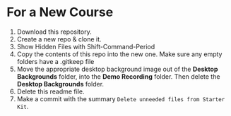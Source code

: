 # For a New Course

1. Download this repository.
2. Create a new repo & clone it.
3. Show Hidden Files with Shift-Command-Period
4. Copy the contents of this repo into the new one. Make sure any empty folders have a .gitkeep file
5. Move the appropriate desktop background image out of the **Desktop Backgrounds** folder, into the **Demo Recording** folder. Then delete the **Desktop Backgrounds** folder.
6. Delete this readme file.
7. Make a commit with the summary `Delete unneeded files from Starter Kit`.